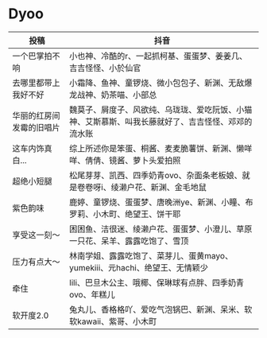 # Dyoo
投稿|抖音
-|-
一个巴掌拍不响|小也神、冷酷的r、一起抓柯基、蛋蛋梦、姜姜几、吉吉怪怪、小於仙官
去哪里都带上我好不好|小霜降、鱼神、童锣烧、微小包包子、新渊、无敌爆龙战神、奶茶喵、小部总
华丽的红房间 发霉的旧唱片|魏莫子、屑度子、风欲纯、乌珑珑、爱吃阮饭、小猫神、艾斯慕斯、叫我长藤就好了、吉吉怪怪、邓邓的流水账
这车内饰真白...|综上所述你是笨蛋、桐酱、麦麦脆薯饼、新渊、懒咩咩、倩倩、镜酱、萝卜头爱拍照
超绝小短腿|松尾芽芽、凯西、四季奶青ovo、杂面条老板娘、就是卷卷呀i、绫濑户花、新渊、金毛地鼠
紫色韵味|鹿婷、童锣烧、蛋蛋梦、唐晚洲ye、新渊、小瞳、布罗莉、小木町、绝望王、饼干耶
享受这一刻～|困困鱼、洁很迷、绫濑户花、蛋蛋梦、小澄儿、草原一只花、呆羊、露露吃饱了、雪顶
压力有点大～|林南学姐、露露吃饱了、菜芽儿、蛋黄mayo、yumekiii、元hachi、绝望王、无情颖少
牵住|lili、巴旦木公主、哦椰、保琳球有点胖、四季奶青ovo、年糕儿
软开度2.0|兔丸儿、香格格吖、爱吃气泡锅巴、新渊、呆米、软软kawaii、紫哥、小木町